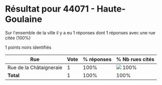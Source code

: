 # Résultat pour 44071 - Haute-Goulaine

Sur l'ensemble de la ville il y a eu 1 réponses dont 1 réponses avec une rue citée (100%)

1 points noirs identifiés

| Rue | Vote | % réponses | % Nb rues cités|
|-----|------|------------|----------------|
| Rue de la Châtaigneraie | 1 | 100% | <img src="../../img/bar_100.gif" />&nbsp;100%|
| **Total** | 1 | 100% | 100%|
